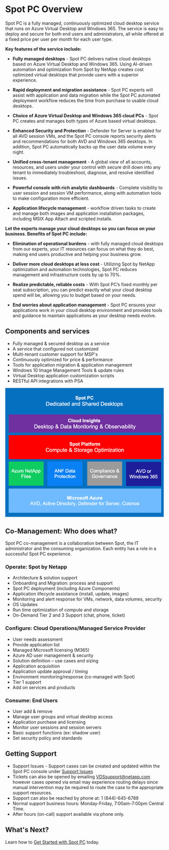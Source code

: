 <meta name="robots" content="noindex">

# Spot PC Overview

Spot PC is a fully managed, continuously optimized cloud desktop service that runs on Azure Virtual Desktop and Windows 365. The service is easy to deploy and secure for both end users and administrators, all while offered at a fixed price per user per month for each user type.

**Key features of the service include:**

- **Fully managed desktops** - Spot PC delivers native cloud desktops based on Azure Virtual Desktop and Windows 365. Using AI-driven automation and optimization from Spot by NetApp creates cost optimized virtual desktops that provide users with a superior experience.

- **Rapid deployment and migration assistance** - Spot PC experts will assist with application and data migration while the Spot PC automated deployment workflow reduces the time from purchase to usable cloud desktops.

- **Choice of Azure Virtual Desktop and Windows 365 cloud PCs** - Spot PC creates and manages both types of Azure based virtual desktops.

- **Enhanced Security and Protection** - Defender for Server is enabled for all AVD session VMs, and the Spot PC console reports security alerts and recommendations for both AVD and Windows 365 desktops. In addition, Spot PC automatically backs up the user data volume every night.

- **Unified cross-tenant management** - A global view of all accounts, resources, and users under your control with secure drill down into any tenant to immediately troubleshoot, diagnose, and resolve identified issues.

- **Powerful console with rich analytic dashboards** - Complete visibility to user session and session VM performance, along with automation tools to make configuration more efficient.

- **Application lifecycle management** - workflow driven tasks to create and manage both images and application installation packages, including MSIX App Attach and scripted installs.

**Let the experts manage your cloud desktops so you can focus on your business. Benefits of Spot PC include:**

- **Elimination of operational burdens** - with fully managed cloud desktops from our experts, your IT resources can focus on what they do best, making end users productive and helping your business grow.

- **Deliver more cloud desktops at less cost** - Utilizing Spot by NetApp optimization and automation technologies, Spot PC reduces management and infrastructure costs by up to 70%.

- **Realize predictable, reliable costs** - With Spot PC’s fixed monthly per seat subscription, you can predict exactly what your cloud desktop spend will be, allowing you to budget based on your needs.

- **End worries about application management** - Spot PC ensures your applications work in your cloud desktop environment and provides tools and guidance to maintain applications as your desktop needs evolve.

## Components and services

- Fully managed & secured desktop as a service
- A service that configured not customized
- Multi-tenant customer support for MSP's
- Continuously optimized for price & performance
- Tools for application migration & application management
- Windows 10 Image Management Tools & update rules
- Virtual Desktop application customization scripts
- RESTful API integrations with PSA

<img src="/spot-pc/_media/spot-pc-01.png" />

## Co-Management: Who does what?

Spot PC co-management is a collaboration between Spot, the IT administrator and the consuming organization. Each entity has a role in a successful Spot PC experience.

### Operate: Spot by Netapp

- Architecture & solution support
- Onboarding and Migration: process and support
- Spot PC deployment (including Azure Components)
- Application lifecycle assistance (install, update, images)
- Monitoring and alert response for VMs, network, data volumes, security
- OS Updates
- Run time optimization of compute and storage
- On-Demand Tier 2 and 3 Support (chat, phone, ticket)

### Configure: Cloud Operations/Managed Service Provider

- User needs assessment
- Provide application list
- Managed Microsoft licensing (M365)
- Azure AD user management & security
- Solution definition – use cases and sizing
- Application acquisition
- Application update approval / timing
- Environment monitoring/response (co-managed with Spot)
- Tier 1 support
- Add on services and products

### Consume: End Users

- User add & remove
- Manage user groups and virtual desktop access
- Application purchase and licensing
- Monitor user sessions and session servers
- Basic support functions (ex: shadow user)
- Set security policy and standards

## Getting Support

- Support Issues - Support cases can be created and updated within the Spot PC console under [Support Issues](spot-pc/features/spot-pc-console/support-issues/)
- Tickets can also be opened by emailing VDSsupport@netapp.com however cases opened via email may experience routing delays since manual intervention may be required to route the case to the appropriate support resources.
- Support can also be reached by phone at: 1 (844)-645-6789
- Normal support business hours: Monday-Friday, 7:00am-7:00pm Central Time.
- After hours (on-call) support available via phone only.

## What's Next?

Learn how to [Get Started with Spot PC](spot-pc/getting-started/) today.
